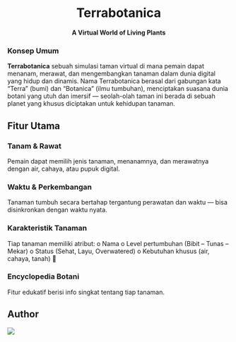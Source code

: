 <h1 align="center">  Terrabotanica</h1> <p align="center"> <b>A Virtual World of Living Plants </b> </p>

### Konsep Umum

**Terrabotanica** sebuah simulasi taman virtual di mana pemain dapat menanam, merawat, dan mengembangkan tanaman dalam dunia digital yang hidup dan dinamis. Nama Terrabotanica berasal dari gabungan kata “Terra”  (bumi) dan “Botanica” (ilmu tumbuhan), menciptakan suasana dunia botani yang utuh dan imersif — seolah-olah taman ini berada di sebuah planet yang khusus diciptakan untuk kehidupan tanaman.

## Fitur Utama
### Tanam & Rawat 
Pemain dapat memilih jenis tanaman, menanamnya, dan merawatnya dengan air, cahaya, atau pupuk digital. 
### Waktu & Perkembangan
Tanaman tumbuh secara bertahap tergantung perawatan dan waktu — bisa disinkronkan dengan waktu nyata. 
### Karakteristik Tanaman
Tiap tanaman memiliki atribut: 
o Nama 
o Level pertumbuhan (Bibit – Tunas – Mekar) 
o Status (Sehat, Layu, Overwatered) 
o Kebutuhan khusus (air, cahaya, tanah) 🧍
### Encyclopedia Botani
Fitur edukatif berisi info singkat tentang tiap tanaman. 

## Author
<a href="https://github.com/Pdddo/project-UTS/graphs/contributors">
  <img src="https://contrib.rocks/image?repo=Pdddo/project-UTS" />
</a>
